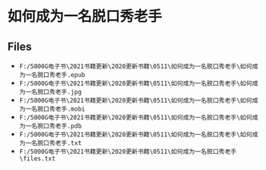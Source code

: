 # 如何成为一名脱口秀老手

## Files

- `F:/5000G电子书\2021书籍更新\2020更新书籍\0511\如何成为一名脱口秀老手\如何成为一名脱口秀老手.epub`
- `F:/5000G电子书\2021书籍更新\2020更新书籍\0511\如何成为一名脱口秀老手\如何成为一名脱口秀老手.jpg`
- `F:/5000G电子书\2021书籍更新\2020更新书籍\0511\如何成为一名脱口秀老手\如何成为一名脱口秀老手.mobi`
- `F:/5000G电子书\2021书籍更新\2020更新书籍\0511\如何成为一名脱口秀老手\如何成为一名脱口秀老手.pdb`
- `F:/5000G电子书\2021书籍更新\2020更新书籍\0511\如何成为一名脱口秀老手\如何成为一名脱口秀老手.txt`
- `F:/5000G电子书\2021书籍更新\2020更新书籍\0511\如何成为一名脱口秀老手\files.txt`
